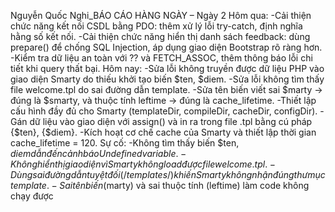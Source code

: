 Nguyễn Quốc Nghi_BÁO CÁO HÀNG NGÀY – Ngày 2
Hôm qua:
-Cải thiện chức năng kết nối CSDL bằng PDO: thêm xử lý lỗi try-catch, định nghĩa hằng số kết nối.
-Cải thiện chức năng hiển thị danh sách feedback: dùng prepare() để chống SQL Injection, áp dụng giao diện Bootstrap rõ ràng hơn.
-Kiểm tra dữ liệu an toàn với ?? và FETCH_ASSOC, thêm thông báo lỗi chi tiết khi query thất bại.
Hôm nay:
-Sửa lỗi không truyền được dữ liệu PHP vào giao diện Smarty do thiếu khởi tạo biến $ten, $diem.
-Sửa lỗi không tìm thấy file welcome.tpl do sai đường dẫn template.
-Sửa tên biến viết sai $marty → đúng là $smarty, và thuộc tính leftime → đúng là cache_lifetime.
-Thiết lập cấu hình đầy đủ cho Smarty (templateDir, compileDir, cacheDir, configDir).
-Gán dữ liệu vào giao diện với assign() và in ra trong file .tpl bằng cú pháp {$ten}, {$diem}.
-Kích hoạt cơ chế cache của Smarty và thiết lập thời gian cache_lifetime = 120.
Sự cố:
-Không tìm thấy biến $ten, $diem dẫn đến cảnh báo Undefined variable.
-Không hiển thị giao diện vì Smarty không load được file welcome.tpl.
-Dùng sai đường dẫn tuyệt đối (/templates/) khiến Smarty không nhận đúng thư mục template.
-Sai tên biến ($marty) và sai thuộc tính (leftime) làm code không chạy được

